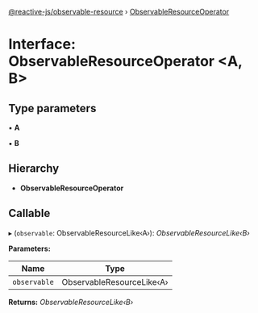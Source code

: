 [@reactive-js/observable-resource](../README.md) › [ObservableResourceOperator](observableresourceoperator.md)

# Interface: ObservableResourceOperator <**A, B**>

## Type parameters

▪ **A**

▪ **B**

## Hierarchy

* **ObservableResourceOperator**

## Callable

▸ (`observable`: ObservableResourceLike‹A›): *ObservableResourceLike‹B›*

**Parameters:**

Name | Type |
------ | ------ |
`observable` | ObservableResourceLike‹A› |

**Returns:** *ObservableResourceLike‹B›*
